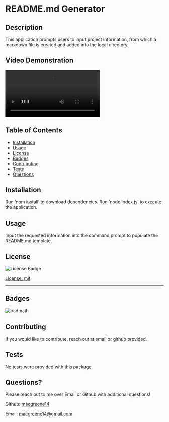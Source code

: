 # README.md Generator
  
  ## Description 
  
  This application prompts users to input project information, from which a markdown file is created and added into the local directory.
  
  ## Video Demonstration
  
  ![Video Demo](https://user-images.githubusercontent.com/33014789/188982163-764b5f6f-7889-4500-b4f4-8508539f8b07.mp4)
  
  ## Table of Contents
  
  - [Installation](#installation)
  - [Usage](#usage)
  - [License](#license)
  - [Badges](#badges)  
  - [Contributing](#contributing)  
  - [Tests](#tests)  
  - [Questions](#questions)  
  
  ## Installation
  
  Run ‘npm install’ to download dependencies. Run ‘node index.js’ to execute the application.
    
  ## Usage
  
  Input the requested information into the command prompt to populate the README.md template.
  
  ## License
  
  ![License Badge](https://img.shields.io/badge/License-mit-green)
  
  [License: mit](https://choosealicense.com/licenses/mit/)
    
  ---

  ## Badges
  
  ![badmath](https://img.shields.io/github/languages/top/lernantino/badmath)

  ## Contributing
  
  If you would like to contribute, reach out at email or github provided.
    
  ## Tests
  
  No tests were provided with this package.
  
  ## Questions?

  Please reach out to me over Email or Github with additional questions!

  Github: [macgreene14](https://github.com/macgreene14)

  Email: macgreene14@gmail.com

  
